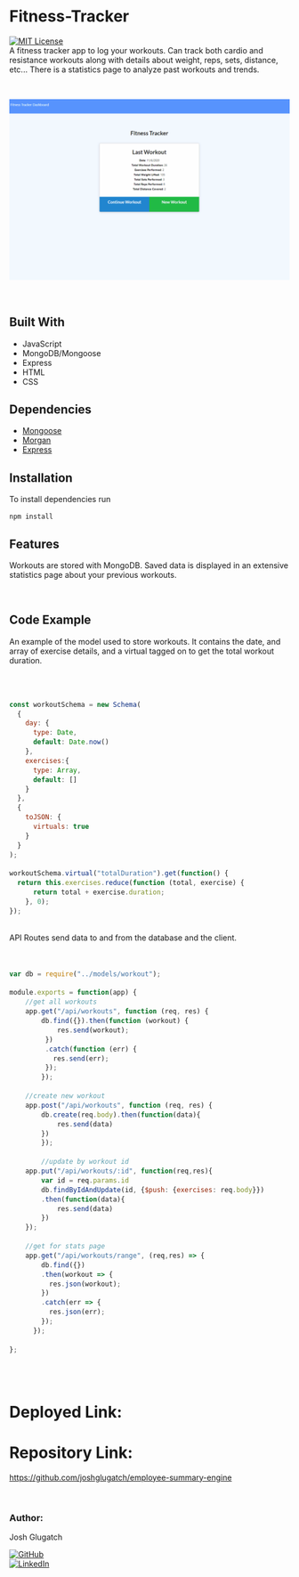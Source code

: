 # Fitness-Tracker
[![MIT License](https://img.shields.io/badge/License-MIT-blue.svg)](https://www.mit.edu/~amini/LICENSE.md)
<br>
 A fitness tracker app to log your workouts. Can track both cardio and resistance workouts along with details about weight, reps, sets, distance, etc... 
There is a statistics page to analyze past workouts and trends.
 
 <br>

![demogif](fitnesstrackerdemo.gif)


<br>

 ## Built With
* JavaScript
* MongoDB/Mongoose
* Express
* HTML
* CSS

## Dependencies
* [Mongoose](https://www.npmjs.com/package/mongoose)
* [Morgan](https://www.npmjs.com/package/morgan)
* [Express](https://www.npmjs.com/package/express)

## Installation
To install dependencies run
```
npm install
```

## Features
Workouts are stored with MongoDB. Saved data is displayed in an extensive statistics page about your previous workouts.
<br>



<br>

## Code Example
An example of the model used to store workouts. It contains the date, and array of exercise details, and a virtual tagged on to get the total workout duration.

<br>  

```javaScript

const workoutSchema = new Schema(
  {
    day: {
      type: Date,
      default: Date.now()
    },
    exercises:{
      type: Array,
      default: []
    }
  },
  {
    toJSON: {
      virtuals: true
    }
  } 
);

workoutSchema.virtual("totalDuration").get(function() {
  return this.exercises.reduce(function (total, exercise) {
      return total + exercise.duration;
    }, 0);
});

```

<br>
API Routes send data to and from the database and the client. 

<br>
<br>

```javaScript

var db = require("../models/workout");

module.exports = function(app) {
    //get all workouts
    app.get("/api/workouts", function (req, res) {
        db.find({}).then(function (workout) {
            res.send(workout);
         })
         .catch(function (err) {
           res.send(err);
         });
        });
    
    //create new workout
    app.post("/api/workouts", function (req, res) {
        db.create(req.body).then(function(data){
            res.send(data)
        })      
        });

        //update by workout id
    app.put("/api/workouts/:id", function(req,res){
        var id = req.params.id
        db.findByIdAndUpdate(id, {$push: {exercises: req.body}})
        .then(function(data){
            res.send(data)
        })
    });

    //get for stats page
    app.get("/api/workouts/range", (req,res) => {
        db.find({})
        .then(workout => {
          res.json(workout);
        })
        .catch(err => {
          res.json(err);
        });
      });
    
};

```

<br>
<br>

# Deployed Link:


# Repository Link:
https://github.com/joshglugatch/employee-summary-engine

<br>

### Author:
Josh Glugatch  

[![GitHub](https://img.shields.io/badge/github-%23100000.svg?&style=for-the-badge&logo=github&logoColor=white)](https://github.com/joshglugatch)
<br>
[![LinkedIn](https://img.shields.io/badge/linkedin-%230077B5.svg?&style=for-the-badge&logo=linkedin&logoColor=white)](www.linkedin.com/in/joshua-glugatch)



